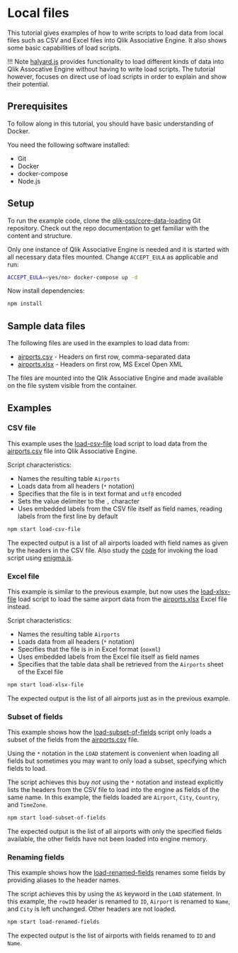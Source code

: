 # Local files

This tutorial gives examples of how to write scripts to load data from local files such as CSV and Excel files into
Qlik Associative Engine. It also shows some basic capabilities of load scripts.

!!! Note
    [halyard.js](https://github.com/qlik-oss/halyard.js) provides functionality to load different kinds of data
    into Qlik Assocative Engine without having to write load scripts. The tutorial however, focuses on direct use of
    load scripts in order to explain and show their potential.

## Prerequisites

To follow along in this tutorial, you should have basic understanding of Docker.

You need the following software installed:

* Git
* Docker
* docker-compose
* Node.js

## Setup

To run the example code, clone the [qlik-oss/core-data-loading](https://github.com/qlik-oss/core-data-loading) Git
repository. Check out the repo documentation to get familiar with the content and structure.

Only one instance of Qlik Associative Engine is needed and it is started with all necessary data files mounted.
Change `ACCEPT_EULA` as applicable and run:

```sh
ACCEPT_EULA=<yes/no> docker-compose up -d
```

Now install dependencies:

```sh
npm install
```

## Sample data files

The following files are used in the examples to load data from:

* [airports.csv](https://github.com/qlik-oss/core-data-loading/blob/master/data/airports.csv) -
  Headers on first row, comma-separated data
* [airports.xlsx](https://github.com/qlik-oss/core-data-loading/blob/master/data/airports.xlsx) -
  Headers on first row, MS Excel Open XML

The files are mounted into the Qlik Associative Engine and made available on the file system visible from the container.

## Examples

### CSV file

This example uses the [load-csv-file](https://github.com/qlik-oss/core-data-loading/blob/master/scripts/load-csv-file)
load script to load data from the
[airports.csv](https://github.com/qlik-oss/core-data-loading/blob/master/data/airports.csv) file into Qlik Associative
Engine.

Script characteristics:

* Names the resulting table `Airports`
* Loads data from all headers (`*` notation)
* Specifies that the file is in text format and `utf8` encoded
* Sets the value delimiter to the `,` character
* Uses embedded labels from the CSV file itself as field names, reading labels from the first line by default

```sh
npm start load-csv-file
```

The expected output is a list of all airports loaded with field names as given by the headers in the CSV file. Also
study the [code](https://github.com/qlik-oss/core-data-loading/blob/master/index.js) for invoking the load script using
[enigma.js](https://github.com/qlik-oss/enigma.js/).

### Excel file

This example is similar to the previous example, but now uses the
[load-xlsx-file](https://github.com/qlik-oss/core-data-loading/blob/master/scripts/load-xlsx-file) load script to load
the same airport data from the
[airports.xlsx]((https://github.com/qlik-oss/core-data-loading/blob/master/data/airports.xlsx)) Excel file instead.

Script characteristics:

* Names the resulting table `Airports`
* Loads data from all headers (`*` notation)
* Specifies that the file is in in Excel format (`ooxml`)
* Uses embedded labels from the Excel file itself as field names
* Specifies that the table data shall be retrieved from the `Airports` sheet of the Excel file

```sh
npm start load-xlsx-file
```

The expected output is the list of all airports just as in the previous example.

### Subset of fields

This example shows how the
[load-subset-of-fields](https://github.com/qlik-oss/core-data-loading/blob/master/scripts/load-subset-of-fields) script
only loads a subset of the fields from the
[airports.csv](https://github.com/qlik-oss/core-data-loading/blob/master/data/airports.csv) file.

Using the `*` notation in the `LOAD` statement is convenient when loading all fields but sometimes you may want to only
load a subset, specifying which fields to load.

The script achieves this buy _not_ using the `*` notation and instead explicitly lists the headers from the CSV file to
load into the engine as fields of the same name. In this example, the fields loaded are `Airport`, `City`, `Country`,
and `TimeZone`.

```sh
npm start load-subset-of-fields
```

The expected output is the list of all airports with only the specified fields available, the other fields have not been
loaded into engine memory.

### Renaming fields

This example shows how the
[load-renamed-fields](https://github.com/qlik-oss/core-data-loading/blob/master/scripts/load-renamed-fields) renames
some fields by providing aliases to the header names.

The script achieves this by using the `AS` keyword in the `LOAD` statement. In this example, the `rowID` header is
renamed to `ID`, `Airport` is renamed to `Name`, and `City` is left unchanged. Other headers are not loaded.

```sh
npm start load-renamed-fields
```

The expected output is the list of airports with fields renamed to `ID` and `Name`.
